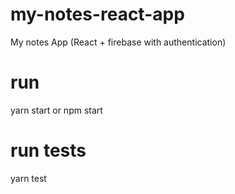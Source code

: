 # my-notes-react-app
My notes App (React + firebase with authentication) 

# run
yarn start or npm start

# run tests

yarn test
